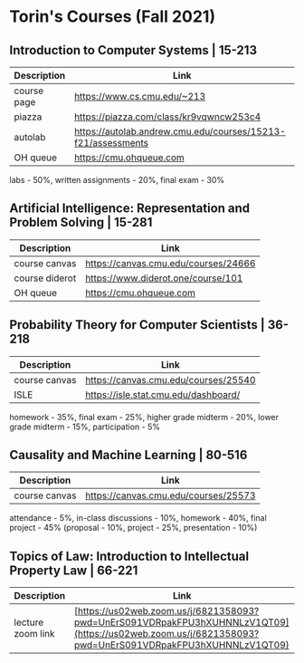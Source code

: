 # Torin's Courses (Fall 2021)

## Introduction to Computer Systems | 15-213 
| Description | Link |
|--|--|
| course page | https://www.cs.cmu.edu/~213 |
| piazza | https://piazza.com/class/kr9vqwncw253c4 |
| autolab | https://autolab.andrew.cmu.edu/courses/15213-f21/assessments |
| OH queue | https://cmu.ohqueue.com |
labs - 50%, written assignments - 20%, final exam - 30%

## Artificial Intelligence: Representation and Problem Solving | 15-281
| Description | Link |
|--|--|
| course canvas | https://canvas.cmu.edu/courses/24666 |
| course diderot | https://www.diderot.one/course/101 |
| OH queue | https://cmu.ohqueue.com |

## Probability Theory for Computer Scientists | 36-218
| Description | Link |
|--|--|
| course canvas | https://canvas.cmu.edu/courses/25540 |
| ISLE | https://isle.stat.cmu.edu/dashboard/ |
homework - 35%, final exam - 25%, higher grade midterm - 20%, lower grade midterm - 15%, participation - 5%

## Causality and Machine Learning | 80-516
| Description | Link |
|--|--|
| course canvas | https://canvas.cmu.edu/courses/25573 |
attendance - 5%, in-class discussions - 10%, homework - 40%, final project - 45% (proposal - 10%, project - 25%, presentation - 10%)

## Topics of Law: Introduction to Intellectual Property Law | 66-221
| Description | Link |
|--|--|
| lecture zoom link | [https://us02web.zoom.us/j/6821358093?pwd=UnErS091VDRpakFPU3hXUHNNLzV1QT09](https://us02web.zoom.us/j/6821358093?pwd=UnErS091VDRpakFPU3hXUHNNLzV1QT09) |
<!--stackedit_data:
eyJoaXN0b3J5IjpbMjc0MDI2NjA2LC0xMjcyMDY0NjMsLTI3Nz
I4NzY0OSwtMTI3MzAxMDkzLDIwNDYwMjEwMiwxMjk5Nzk1MSw0
MzgwODU5NjksLTE1MTIzOTI0MjldfQ==
-->